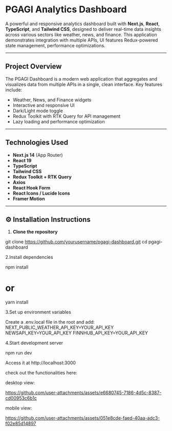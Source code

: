 # PGAGI Analytics Dashboard

A powerful and responsive analytics dashboard built with **Next.js**, **React**, **TypeScript**, and **Tailwind CSS**, designed to deliver real-time data insights across various sectors like weather, news, and finance. This application demonstrates integration with multiple APIs,  UI features  Redux-powered state management, performance optimizations.

---

## Project Overview

The PGAGI Dashboard is a modern web application that aggregates and visualizes data from multiple APIs in a single, clean interface. Key features include:

- Weather, News, and Finance widgets
- Interactive and responsive UI
- Dark/Light mode toggle
- Redux Toolkit with RTK Query for API management
- Lazy loading and performance optimization

---

## Technologies Used

- **Next.js 14** (App Router)
- **React 19**
- **TypeScript**
- **Tailwind CSS**
- **Redux Toolkit + RTK Query**
- **Axios**
- **React Hook Form**
- **React Icons / Lucide Icons**
- **Framer Motion**

---

## ⚙️ Installation Instructions

1. **Clone the repository**


git clone https://github.com/yourusername/pgagi-dashboard.git
cd pgagi-dashboard

2.Install dependencies

npm install
# or
yarn install

3.Set up environment variables

Create a .env.local file in the root and add:
NEXT_PUBLIC_WEATHER_API_KEY=YOUR_API_KEY
NEWSAPI_KEY=YOUR_API_KEY
FINNHUB_API_KEY=YOUR_API_KEY

4.Start development server

npm run dev

Access it at http://localhost:3000



check out the functionalities here:

desktop view:

https://github.com/user-attachments/assets/e6680745-7186-4d5c-8387-cd00953c6b1c




mobile view:

https://github.com/user-attachments/assets/051e8cde-faed-40aa-adc3-f02e85d14897

